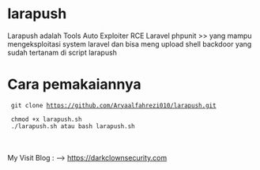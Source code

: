 # larapush

Larapush adalah Tools Auto Exploiter RCE Laravel phpunit >> yang mampu mengeksploitasi system laravel
dan bisa meng upload shell backdoor yang sudah tertanam di script larapush

# Cara pemakaiannya

<code><pre>
git clone https://github.com/Aryaalfahrezi010/larapush.git
<br>
chmod +x larapush.sh
<br>
./larapush.sh atau bash larapush.sh
</code></pre><br><br>
My Visit Blog : --> https://darkclownsecurity.com
